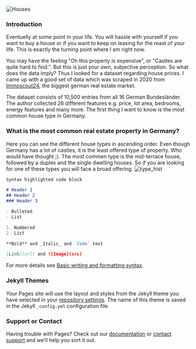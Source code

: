 ![Houses](/udacityhouseprices/docs/assets/houses.jpg)
### Introduction

Eventuelly at some point in your life.  You will hassle with yourself if you want to buy a house or if you want to keep on leasing for the reast of your life. This is exactly the turning point where I am right now.

You may have the feeling "Oh this property is expensive", or "Castles are quite hard to find.". But this is just your own, subjective perception. So what does the data imply?
Thus I looked for a dataset regarding house prices. I came up with a good set of data which was scraped in 2020 from [Immoscout24](https://www.immobilienscout24.de/), the biggest german real estate market.

The dataset consists of 10,500 entries from all 16 German Bundesländer. The author collected 26 different features e.g. price, lot area, bedrooms, energy features and many more. The first thing I want to know is the most common house type in Germany.

### What is the most common real estate property in Germany?

Here you can see the different house types in ascending order. Even though Germany has a lot of castles, it is the least offered type of property. Who would have thought ;). The most commen type is the mid-terrace house, followed by a duplex and the single dwelling houses. So if you are looking for one of these types you will face a broad offering.
![type_hist](/udacityhouseprices/docs/assets/type_hist.jpg)


```markdown
Syntax highlighted code block

# Header 1
## Header 2
### Header 3

- Bulleted
- List

1. Numbered
2. List

**Bold** and _Italic_ and `Code` text

[Link](url) and ![Image](src)
```

For more details see [Basic writing and formatting syntax](https://docs.github.com/en/github/writing-on-github/getting-started-with-writing-and-formatting-on-github/basic-writing-and-formatting-syntax).

### Jekyll Themes

Your Pages site will use the layout and styles from the Jekyll theme you have selected in your [repository settings](https://github.com/discoluc/udacityhouseprices/settings/pages). The name of this theme is saved in the Jekyll `_config.yml` configuration file.

### Support or Contact

Having trouble with Pages? Check out our [documentation](https://docs.github.com/categories/github-pages-basics/) or [contact support](https://support.github.com/contact) and we’ll help you sort it out.
